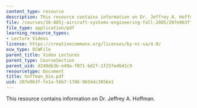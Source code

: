 ```yaml
---
content_type: resource
description: This resource contains information on Dr. Jeffrey A. Hoffman.
file: /courses/16-885j-aircraft-systems-engineering-fall-2005/207e063ffe1a56b717869654dc3856e1_hoffman_bio.pdf
file_type: application/pdf
learning_resource_types:
- Lecture Videos
license: https://creativecommons.org/licenses/by-nc-sa/4.0/
ocw_type: OCWFile
parent_title: Video Lectures
parent_type: CourseSection
parent_uid: d240db3b-e49a-f071-bd2f-1f257ed6d1c9
resourcetype: Document
title: hoffman_bio.pdf
uid: 207e063f-fe1a-56b7-1786-9654dc3856e1
---
```

This resource contains information on Dr. Jeffrey A. Hoffman.